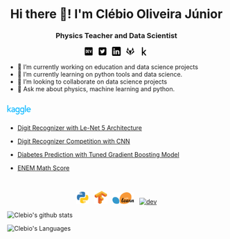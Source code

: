 <h1 align="center">Hi there 👋! I'm Clébio Oliveira Júnior</h1>

<h3 align="center">Physics Teacher and Data Scientist</h3>

<p align="center">
    <a target="_blank" href="https://www.dev.to/juniorcl"><img src="images/dev-black.svg" alt="dev" width="4%" lenght="4%"></a>&nbsp;&nbsp;
    <a target="_blank" href="https://www.twitter.com/clebioojunior"><img src="images/twitter-black.svg" alt="dev" width="4%" lenght="4%"></a>&nbsp;&nbsp;
    <a target="_blank" href="https://www.linkedin.com/in/clebiojunior"><img src="images/linkedin-black.svg" alt="dev" width="4%" lenght="4%"></a>&nbsp;&nbsp;
    <a target="_blank" href="https://www.gitlab.com/juniorcl"><img src="images/gitlab-black.svg" alt="dev" width="4%" lenght="4%"></a>&nbsp;&nbsp;
    <a target="_blank" href="https://www.kaggle.com/juniorcl"><img src="images/kaggle-k-black.svg" alt="dev" width="4%" lenght="4%"></a>
</p>

- 🔭 I’m currently working on education and data science projects
- 🌱 I’m currently learning on python tools and data science. 
- 👯 I’m looking to collaborate on data science projects
- 💬 Ask me about physics, machine learning and python.


<h2><img src="images/kaggle.svg"length="11%" width="11%"></h2>

* [Digit Recognizer with Le-Net 5 Architecture](https://www.kaggle.com/juniorcl/lenet-5-cnn-architecture-digit-recognizer)

* [Digit Recognizer Competition with CNN](https://www.kaggle.com/juniorcl/cnn-digit-recognizer-0-99178-score)

* [Diabetes Prediction with Tuned Gradient Boosting Model](https://www.kaggle.com/juniorcl/diabetesclassification-tunedgradientboosting-90)

* [ENEM Math Score](https://www.kaggle.com/juniorcl/mathenemscores-linearregression-accuracy-90)

<br>

<p align="center">
    <a target="_blank" href="https://www.python.org"><img src="images/python.svg" alt="python" width="6%" lenght="6%"></a>&nbsp;&nbsp;
    <a target="_blank" href="https://www.tensorflow.org"><img src="images/tensorflow.svg" alt="python" width="6%" lenght="6%"></a>&nbsp;&nbsp;
    <a target="_blank" href="https://scikit-learn.org/stable/"><img src="images/scikit-learn.svg" alt="python" width="10%" lenght="10%"></a>&nbsp;&nbsp;
    <a target="_blank" href="https://www.linux.org"><img src="images/linux.ico" alt="dev" width="6%" lenght="6%"></a>
</p>

<p align="center">

![Clebio's github stats](https://github-readme-stats.vercel.app/api?username=juniorcl&hide=contribs,prs&show_icons=true&hide_border=true&title_color=000)

![Clebio's Languages](https://github-readme-stats.vercel.app/api/top-langs/?username=juniorcl&layout=compact&hide_border=true&title_color=000)

</p>

<!-- 
<p>&nbsp;<img align="center" src="https://github-readme-stats.vercel.app/api?username=juniorcl&show_icons=true" alt="juniorcl" /></p> 
-->

<!--
**juniorcl/juniorcl** is a ✨ _special_ ✨ repository because its `README.md` (this file) appears on your GitHub profile.

Here are some ideas to get you started:

- 🔭 I’m currently working on ...
- 🌱 I’m currently learning ...
- 👯 I’m looking to collaborate on ...
- 🤔 I’m looking for help with ...
- 💬 Ask me about ...
- 📫 How to reach me: ...
- 😄 Pronouns: ...
- ⚡ Fun fact: ...
-->